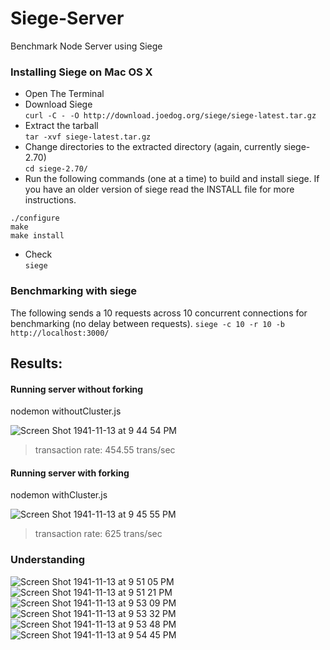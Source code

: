 # Siege-Server

Benchmark Node Server using Siege

### Installing Siege on Mac OS X

- Open The Terminal
- Download Siege <br>
  `curl -C - -O http://download.joedog.org/siege/siege-latest.tar.gz`
- Extract the tarball<br>
  `tar -xvf siege-latest.tar.gz`
- Change directories to the extracted directory (again, currently siege-2.70) <br>
  `cd siege-2.70/`
- Run the following commands (one at a time) to build and install siege. If you have an older version of siege read the INSTALL file for more instructions.<br>

```
./configure
make
make install
```

- Check <br>
  `siege` <br>

### Benchmarking with siege

The following sends a 10 requests across 10 concurrent connections for benchmarking (no delay between requests).
`siege -c 10 -r 10 -b http://localhost:3000/`

## Results:

#### Running server without forking

nodemon withoutCluster.js

![Screen Shot 1941-11-13 at 9 44 54 PM](https://user-images.githubusercontent.com/14003377/73611212-9b269800-4605-11ea-9592-a497585dc57d.png)

> transaction rate: 454.55 trans/sec

#### Running server with forking

nodemon withCluster.js

![Screen Shot 1941-11-13 at 9 45 55 PM](https://user-images.githubusercontent.com/14003377/73611223-b2658580-4605-11ea-853b-0811770fd1e8.png)

> transaction rate: 625 trans/sec


### Understanding

![Screen Shot 1941-11-13 at 9 51 05 PM](https://user-images.githubusercontent.com/14003377/73611327-ef7e4780-4606-11ea-9abc-9d123b175e73.png)
![Screen Shot 1941-11-13 at 9 51 21 PM](https://user-images.githubusercontent.com/14003377/73611328-ef7e4780-4606-11ea-931d-4581f449a514.png)
![Screen Shot 1941-11-13 at 9 53 09 PM](https://user-images.githubusercontent.com/14003377/73611329-ef7e4780-4606-11ea-9c3e-c7f584c4ae97.png)
![Screen Shot 1941-11-13 at 9 53 32 PM](https://user-images.githubusercontent.com/14003377/73611330-f016de00-4606-11ea-93d7-0ea5250471fd.png)
![Screen Shot 1941-11-13 at 9 53 48 PM](https://user-images.githubusercontent.com/14003377/73611331-f016de00-4606-11ea-9a3b-b035758e9b2f.png)
![Screen Shot 1941-11-13 at 9 54 45 PM](https://user-images.githubusercontent.com/14003377/73611332-f016de00-4606-11ea-80d8-bbb08f71c46f.png)

